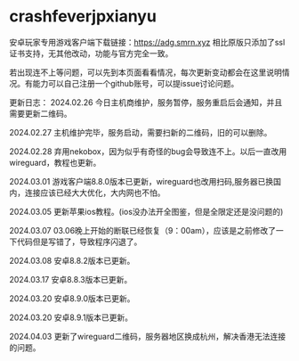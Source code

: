 # crashfeverjpxianyu
安卓玩家专用游戏客户端下载链接：https://adg.smrn.xyz
相比原版只添加了ssl证书支持，无其他改动，功能与官方完全一致。

若出现连不上等问题，可以先到本页面看看情况，每次更新变动都会在这里说明情况。有能力可以自己注册一个github账号，可以提issue讨论问题。

更新日志：
2024.02.26 今日主机商维护，服务暂停，服务重启后会通知，并且需要更新二维码。

2024.02.27 主机维护完毕，服务启动，需要扫新的二维码，旧的可以删除。

2024.02.28 弃用nekobox，因为似乎有奇怪的bug会导致连不上。以后一直改用wireguard，教程也更新。

2024.03.01 游戏客户端8.8.0版本已更新，wireguard也改用扫码,服务器已换国内，连接应该已经大大优化，大内网也不怕。

2024.03.05 更新苹果ios教程。(ios没办法开全图鉴，但是全限定还是没问题的)

2024.03.07 03.06晚上开始的断联已经恢复（9：00am），应该是之前修改了一下代码但是写错了，导致程序闪退了。

2024.03.08 安卓8.8.2版本已更新。

2024.03.17 安卓8.8.3版本已更新。

2024.03.20 安卓8.9.0版本已更新。

2024.03.20 安卓8.9.1版本已更新。

2024.04.03 更新了wireguard二维码，服务器地区换成杭州，解决香港无法连接的问题。
